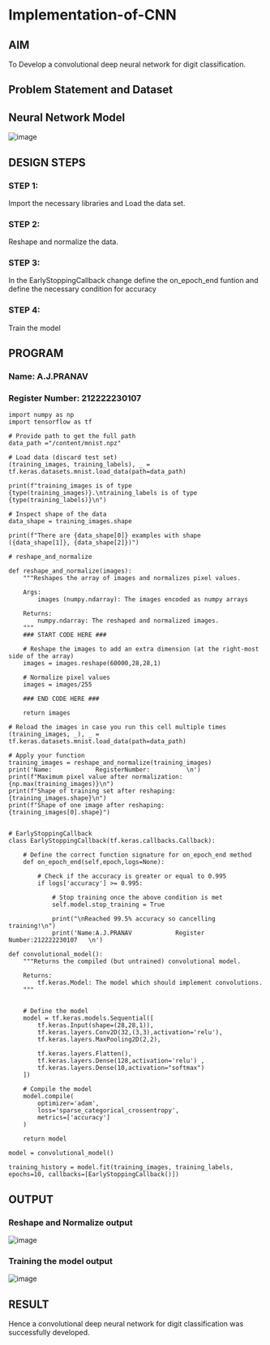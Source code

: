 # Implementation-of-CNN

## AIM

To Develop a convolutional deep neural network for digit classification.

## Problem Statement and Dataset

## Neural Network Model

![image](https://github.com/user-attachments/assets/b562945c-2825-4f20-aa8a-f8285d4e17be)

## DESIGN STEPS

### STEP 1:
Import the necessary libraries and Load the data set.

### STEP 2:
Reshape and normalize the data.

### STEP 3:
In the EarlyStoppingCallback change define the on_epoch_end funtion and define the necessary condition for accuracy

### STEP 4:
Train the model

## PROGRAM

### Name: A.J.PRANAV
### Register Number: 212222230107
```
import numpy as np
import tensorflow as tf

# Provide path to get the full path
data_path ="/content/mnist.npz"

# Load data (discard test set)
(training_images, training_labels), _ = tf.keras.datasets.mnist.load_data(path=data_path)

print(f"training_images is of type {type(training_images)}.\ntraining_labels is of type {type(training_labels)}\n")

# Inspect shape of the data
data_shape = training_images.shape

print(f"There are {data_shape[0]} examples with shape ({data_shape[1]}, {data_shape[2]})")

# reshape_and_normalize

def reshape_and_normalize(images):
    """Reshapes the array of images and normalizes pixel values.

    Args:
        images (numpy.ndarray): The images encoded as numpy arrays

    Returns:
        numpy.ndarray: The reshaped and normalized images.
    """
    ### START CODE HERE ###

    # Reshape the images to add an extra dimension (at the right-most side of the array)
    images = images.reshape(60000,28,28,1)
    
    # Normalize pixel values
    images = images/255
    
    ### END CODE HERE ###

    return images

# Reload the images in case you run this cell multiple times
(training_images, _), _ = tf.keras.datasets.mnist.load_data(path=data_path)

# Apply your function
training_images = reshape_and_normalize(training_images)
print('Name:            RegisterNumber:          \n')
print(f"Maximum pixel value after normalization: {np.max(training_images)}\n")
print(f"Shape of training set after reshaping: {training_images.shape}\n")
print(f"Shape of one image after reshaping: {training_images[0].shape}")


# EarlyStoppingCallback
class EarlyStoppingCallback(tf.keras.callbacks.Callback):

    # Define the correct function signature for on_epoch_end method
    def on_epoch_end(self,epoch,logs=None):
        
        # Check if the accuracy is greater or equal to 0.995
        if logs['accuracy'] >= 0.995:
                            
            # Stop training once the above condition is met
            self.model.stop_training = True

            print("\nReached 99.5% accuracy so cancelling training!\n")
            print('Name:A.J.PRANAV            Register Number:212222230107   \n')

def convolutional_model():
    """Returns the compiled (but untrained) convolutional model.

    Returns:
        tf.keras.Model: The model which should implement convolutions.
    """


    # Define the model
    model = tf.keras.models.Sequential([ 
		tf.keras.Input(shape=(28,28,1)),
        tf.keras.layers.Conv2D(32,(3,3),activation='relu'),
        tf.keras.layers.MaxPooling2D(2,2),
        
        tf.keras.layers.Flatten(),
        tf.keras.layers.Dense(128,activation='relu') ,
        tf.keras.layers.Dense(10,activation="softmax")
    ]) 

    # Compile the model
    model.compile(
		optimizer='adam',
		loss='sparse_categorical_crossentropy',
		metrics=['accuracy']
	)
          
    return model

model = convolutional_model()

training_history = model.fit(training_images, training_labels, epochs=10, callbacks=[EarlyStoppingCallback()])
```

## OUTPUT

### Reshape and Normalize output

![image](https://github.com/user-attachments/assets/f16e3b5a-572f-46ed-bc0f-cb1a5633c281)


### Training the model output

![image](https://github.com/user-attachments/assets/fc09d932-3f30-45b8-83be-ce8dd60ad309)



## RESULT

Hence  a convolutional deep neural network for digit classification was successfully developed.

